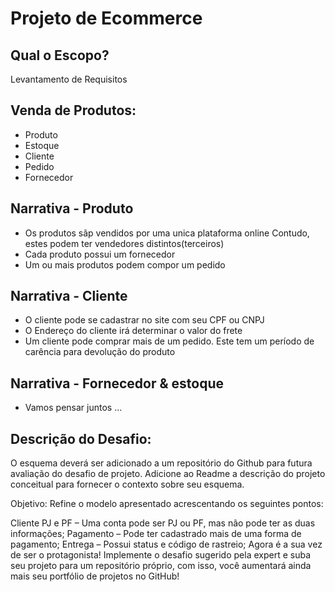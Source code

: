 # Projeto de Ecommerce

## Qual o Escopo?
Levantamento de Requisitos

## Venda de Produtos:
- Produto
- Estoque
- Cliente
- Pedido
- Fornecedor

## Narrativa - Produto
- Os produtos sãp vendidos por uma unica plataforma online
  Contudo, estes podem ter vendedores distintos(terceiros)
- Cada produto possui um fornecedor
- Um ou mais produtos podem compor um pedido

## Narrativa - Cliente
- O cliente pode se cadastrar no site com seu CPF ou CNPJ
- O Endereço do cliente irá determinar o valor do frete
- Um cliente pode comprar mais de um pedido. Este tem um período de carência para devolução do produto

## Narrativa - Fornecedor & estoque
- Vamos pensar juntos ...


## Descrição do Desafio:
O esquema deverá ser adicionado a um repositório do Github para futura avaliação do desafio de projeto. Adicione ao Readme a descrição do projeto conceitual para fornecer o contexto sobre seu esquema.

Objetivo:
Refine o modelo apresentado acrescentando os seguintes pontos:

Cliente PJ e PF – Uma conta pode ser PJ ou PF, mas não pode ter as duas informações;
Pagamento – Pode ter cadastrado mais de uma forma de pagamento;
Entrega – Possui status e código de rastreio;
Agora é a sua vez de ser o protagonista! Implemente o desafio sugerido pela expert e suba seu projeto para um repositório próprio, com isso, você aumentará ainda mais seu portfólio de projetos no GitHub!
